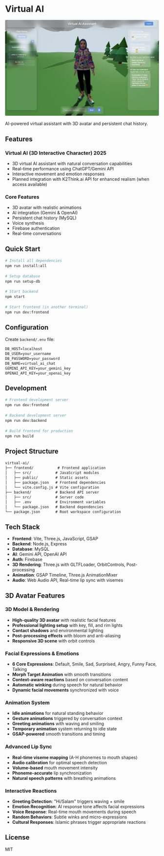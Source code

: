 # Virtual AI

![Virtual AI Interface](web_interface.png)

AI-powered virtual assistant with 3D avatar and persistent chat history.

## Features

### Virtual AI (3D Interactive Character) 2025
- 3D virtual AI assistant with natural conversation capabilities
- Real-time performance using ChatGPT/Gemini API
- Interactive movement and emotion responses
- Planned integration with K2Think.ai API for enhanced realism (when access available)

### Core Features
- 3D avatar with realistic animations
- AI integration (Gemini & OpenAI)
- Persistent chat history (MySQL)
- Voice synthesis 
- Firebase authentication
- Real-time conversations

## Quick Start

```bash
# Install all dependencies
npm run install:all

# Setup database
npm run setup-db

# Start backend
npm start

# Start frontend (in another terminal)
npm run dev:frontend
```

## Configuration

Create `backend/.env` file:
```
DB_HOST=localhost
DB_USER=your_username
DB_PASSWORD=your_password
DB_NAME=virtual_ai_chat
GEMINI_API_KEY=your_gemini_key
OPENAI_API_KEY=your_openai_key
```

## Development

```bash
# Frontend development server
npm run dev:frontend

# Backend development server
npm run dev:backend

# Build frontend for production
npm run build
```

## Project Structure

```
virtual-ai/
├── frontend/           # Frontend application
│   ├── src/           # JavaScript modules
│   ├── public/        # Static assets
│   ├── package.json   # Frontend dependencies
│   └── vite.config.js # Vite configuration
├── backend/           # Backend API server
│   ├── src/           # Server code
│   ├── .env           # Environment variables
│   └── package.json   # Backend dependencies
└── package.json       # Root workspace configuration
```

## Tech Stack

- **Frontend**: Vite, Three.js, JavaScript, GSAP
- **Backend**: Node.js, Express
- **Database**: MySQL
- **AI**: Gemini API, OpenAI API
- **Auth**: Firebase
- **3D Rendering**: Three.js with GLTFLoader, OrbitControls, Post-processing
- **Animation**: GSAP Timeline, Three.js AnimationMixer
- **Audio**: Web Audio API, Real-time lip sync with visemes

## 3D Avatar Features

### 3D Model & Rendering
- **High-quality 3D avatar** with realistic facial features
- **Professional lighting setup** with key, fill, and rim lights
- **Contact shadows** and environmental lighting
- **Post-processing effects** with bloom and anti-aliasing
- **Responsive 3D scene** with orbit controls

### Facial Expressions & Emotions
- **6 Core Expressions**: Default, Smile, Sad, Surprised, Angry, Funny Face, Talking
- **Morph Target Animation** with smooth transitions
- **Context-aware reactions** based on conversation content
- **Automatic winking** during speech for natural behavior
- **Dynamic facial movements** synchronized with voice

### Animation System
- **Idle animations** for natural standing behavior  
- **Gesture animations** triggered by conversation context
- **Greeting animations** with waving and smiling
- **Temporary animation** system returning to idle state
- **GSAP-powered** smooth transitions and timing

### Advanced Lip Sync
- **Real-time viseme mapping** (A-H phonemes to mouth shapes)
- **Audio calibration** for optimal speech detection
- **Volume-based** mouth movement intensity
- **Phoneme-accurate** lip synchronization
- **Natural speech patterns** with breathing animations

### Interactive Reactions
- **Greeting Detection**: "Hi/Salam" triggers waving + smile
- **Emotion Recognition**: AI response tone affects facial expressions
- **Voice Response**: Real-time mouth movements during speech
- **Random Behaviors**: Subtle winks and micro-expressions
- **Cultural Responses**: Islamic phrases trigger appropriate reactions

## License

MIT
